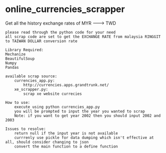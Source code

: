 # online_currencies_scrapper
Get all the history exchange rates of MYR ---> TWD

    please read through the python code for your need
    all scrap code are set to get the EXCHANGE RATE from malaysia RINGGIT 
    to TAIWAN DOLLAR conversion rate
    
    Library Required:
    Mechanize
    BeautifulSoup
    Numpy
    Pandas

    available scrap source:
        currencies_app.py:
            http://currencies.apps.grandtrunk.net/
        xe_scrapper.py:
            scrap xe website currecies

    How to use:
        execute using python currencies_app.py
        you will be prompted to input the year you wanted to scrap
        Note: if you want to get year 2002 then you should input 2002 and 2003
        
    Issues to resolve:
        return null if the input year is not available
        currrenly use pickle for data dumping which isn't effective at all, should consider changing to json  
        convert the main function to a define function
        
